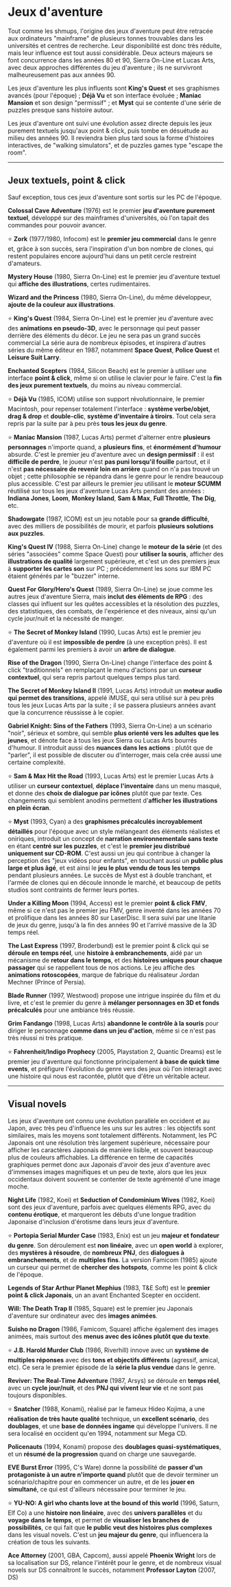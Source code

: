 # Jeux d'aventure

Tout comme les shmups, l'origine des jeux d'aventure peut être retracée aux ordinateurs "mainframe" de plusieurs tonnes trouvables dans les universités et centres de recherche. Leur disponibilité est donc très réduite, mais leur influence est tout aussi considérable. Deux acteurs majeurs se font concurrence dans les années 80 et 90, Sierra On-Line et Lucas Arts, avec deux approches différentes du jeu d'aventure ; ils ne survivront malheureusement pas aux années 90.

Les jeux d'aventure les plus influents sont **King's Quest** et ses graphismes avancés (pour l'époque) ; **Déjà Vu** et son interface évoluée ; **Maniac Mansion** et son design "permissif" ; et **Myst** qui se contente d'une série de puzzles presque sans histoire autour.

Les jeux d'aventure ont suivi une évolution assez directe depuis les jeux purement textuels jusqu'aux point & click, puis tombe en désuétude au milieu des années 90. Il reviendra bien plus tard sous la forme d'histoires interactives, de "walking simulators", et de puzzles games type "escape the room".

---

## Jeux textuels, point & click

Sauf exception, tous ces jeux d'aventure sont sortis sur les PC de l'époque.

**Colossal Cave Adventure** (1976) est le premier **jeu d'aventure purement textuel**, développé sur des mainframes d'universités, où l'on tapait des commandes pour pouvoir avancer.

:star: **Zork** (1977/1980, Infocom) est le **premier jeu commercial** dans le genre et, grâce à son succès, sera l'inspiration d'un bon nombre de clones, qui restent populaires encore aujourd'hui dans un petit cercle restreint d'amateurs.

**Mystery House** (1980, Sierra On-Line) est le premier jeu d'aventure textuel qui **affiche des illustrations**, certes rudimentaires.

**Wizard and the Princess** (1980, Sierra On-Line), du même développeur, **ajoute de la couleur aux illustrations**.

:star: **King's Quest** (1984, Sierra On-Line) est le premier jeu d'aventure avec des **animations en pseudo-3D**, avec le personnage qui peut passer derrière des éléments du décor. Le jeu ne sera pas un grand succès commercial La série aura de nombreux épisodes, et inspirera d'autres séries du même éditeur en 1987, notamment **Space Quest**, **Police Quest** et **Leisure Suit Larry**.

**Enchanted Scepters** (1984, Silicon Beach) est le premier à utiliser une interface **point & click**, même si on utilise le clavier pour le faire. C'est la **fin des jeux purement textuels**, du moins au niveau commercial.

:star: **Déjà Vu** (1985, ICOM) utilise son support révolutionnaire, le premier Macintosh, pour repenser totalement l'interface : **système verbe/objet**, **drag & drop** et **double-clic**, **système d'inventaire à tiroirs**. Tout cela sera repris par la suite par à peu près **tous les jeux du genre**.

:star: **Maniac Mansion** (1987, Lucas Arts) permet d'alterner entre **plusieurs personnages** n'importe quand, a **plusieurs fins**, et **énormément d'humour** absurde. C'est le premier jeu d'aventure avec un **design permissif** : il est **difficile de perdre**, le joueur n'est **pas puni lorsqu'il fouille** partout, et il n'est **pas nécessaire de revenir loin en arrière** quand on n'a pas trouvé un objet ; cette philosophie se répandra dans le genre pour le rendre beaucoup plus accessible. C'est par ailleurs le premier jeu utilisant le **moteur SCUMM** réutilisé sur tous les jeux d'aventure Lucas Arts pendant des années : **Indiana Jones**, **Loom**, **Monkey Island**, **Sam & Max**, **Full Throttle**, **The Dig**, etc.

**Shadowgate** (1987, ICOM) est un jeu notable pour sa **grande difficulté**, avec des milliers de possibilités de mourir, et parfois **plusieurs solutions aux puzzles**.

**King's Quest IV** (1988, Sierra On-Line) change le **moteur de la série** (et des séries "associées" comme Space Quest) pour **utiliser la souris**, afficher des **illustrations de qualité** largement supérieure, et c'est un des premiers jeux à **supporter les cartes son** sur PC ; précédemment les sons sur IBM PC étaient générés par le "buzzer" interne.

**Quest For Glory/Hero's Quest** (1989, Sierra On-Line) se joue comme les autres jeux d'aventure Sierra, mais **inclut des éléments de RPG** : des classes qui influent sur les quêtes accessibles et la résolution des puzzles, des statistiques, des combats, de l'expérience et des niveaux, ainsi qu'un cycle jour/nuit et la nécessité de manger.

:star: **The Secret of Monkey Island** (1990, Lucas Arts) est le premier jeu d'aventure où il est **impossible de perdre** (à une exception près). Il est également parmi les premiers à avoir un **arbre de dialogue**.

**Rise of the Dragon** (1990, Sierra On-Line) change l'interface des point & click "traditionnels" en remplaçant le menu d'actions par un **curseur contextuel**, qui sera repris partout quelques temps plus tard.

**The Secret of Monkey Island II** (1991, Lucas Arts) introduit un **moteur audio qui permet des transitions**, appelé iMUSE, qui sera utilisé sur à peu près tous les jeux Lucas Arts par la suite ; il se passera plusieurs années avant que la concurrence réussisse à le copier.

**Gabriel Knight: Sins of the Fathers** (1993, Sierra On-Line) a un scénario "noir", sérieux et sombre, qui semble **plus orienté vers les adultes que les jeunes**, et dénote face à tous les jeux Sierra ou Lucas Arts bourrés d'humour. Il introduit aussi des **nuances dans les actions** : plutôt que de "parler", il est possible de discuter ou d'interroger, mais cela crée aussi une certaine complexité.

:star: **Sam & Max Hit the Road** (1993, Lucas Arts) est le premier Lucas Arts à utiliser un **curseur contextuel**, **déplace l'inventaire** dans un menu masqué, et donne des **choix de dialogue par icônes** plutôt que par texte. Ces changements qui semblent anodins permettent d'**afficher les illustrations en plein écran**.

:star: **Myst** (1993, Cyan) a des **graphismes précalculés incroyablement détaillés** pour l'époque avec un style mélangeant des éléments réalistes et oniriques, introduit un concept de **narration environnementale sans texte** en étant **centré sur les puzzles**, et c'est le **premier jeu distribué uniquement sur CD-ROM**. C'est aussi un jeu qui contribue à changer la perception des "jeux vidéos pour enfants", en touchant aussi un **public plus large et plus âgé**, et est ainsi le **jeu le plus vendu de tous les temps** pendant plusieurs années. Le succès de Myst est à double tranchant, et l'armée de clones qui en découle innonde le marché, et beaucoup de petits studios sont contraints de fermer leurs portes.

**Under a Killing Moon** (1994, Access) est le premier **point & click FMV**, même si ce n'est pas le premier jeu FMV, genre inventé dans les années 70 et prolifique dans les années 80 sur LaserDisc. Il sera suivi par une litanie de jeux du genre, jusqu'à la fin des années 90 et l'arrivé massive de la 3D temps réel.

**The Last Express** (1997, Broderbund) est le premier point & click qui se **déroule en temps réel**, une **histoire à embranchements**, aidé par un mécanisme de **retour dans le temps**, et des **histoires uniques pour chaque passager** qui se rappellent tous de nos actions. Le jeu affiche des **animations rotoscopées**, marque de fabrique du réalisateur Jordan Mechner (Prince of Persia).

**Blade Runner** (1997, Westwood) propose une intrigue inspirée du film et du livre, et c'est le premier du genre à **mélanger personnages en 3D et fonds précalculés** pour une ambiance très réussie.

**Grim Fandango** (1998, Lucas Arts) **abandonne le contrôle à la souris** pour diriger le personnage **comme dans un jeu d'action**, même si ce n'est pas très réussi ni très pratique.

:star: **Fahrenheit/Indigo Prophecy** (2005, Playstation 2, Quantic Dreams) est le premier jeu d'aventure qui fonctionne principalement **à base de quick time events**, et préfigure l'évolution du genre vers des jeux où l'on interagit avec une histoire qui nous est racontée, plutôt que d'être un véritable acteur.

---

## Visual novels

Les jeux d'aventure ont connu une évolution parallèle en occident et au Japon, avec très peu d'influence les uns sur les autres : les objectifs sont similaires, mais les moyens sont totalement différents. Notamment, les PC Japonais ont une résolution très largement supérieure, nécessaire pour afficher les caractères Japonais de manière lisible, et souvent beaucoup plus de couleurs affichables. La différence en terme de capacités graphiques permet donc aux Japonais d'avoir des jeux d'aventure avec d'immenses images magnifiques et un peu de texte, alors que les jeux occidentaux doivent souvent se contenter de texte agrémenté d'une image moche.

**Night Life** (1982, Koei) et **Seduction of Condominium Wives** (1982, Koei) sont des jeux d'aventure, parfois avec quelques éléments RPG, avec du **contenu érotique**, et marqueront les débuts d'une longue tradition Japonaise d'inclusion d'érotisme dans leurs jeux d'aventure.

:star: **Portopia Serial Murder Case** (1983, Enix) est un jeu **majeur et fondateur du genre**. Son déroulement est **non linéaire**, avec un **open world** à explorer, des **mystères à résoudre**, de **nombreux PNJ**, des **dialogues à embranchements**, et de **multiples fins**. La version Famicom (1985) ajoute un curseur qui permet de **chercher des hotspots**, comme les point & click de l'époque.

**Legends of Star Arthur Planet Mephius** (1983, T&E Soft) est le **premier point & click Japonais**, un an avant Enchanted Scepter en occident.

**Will: The Death Trap II** (1985, Square) est le premier jeu Japonais d'aventure sur ordinateur avec des **images animées**.

**Suisho no Dragon** (1986, Famicom, Square) affiche également des images animées, mais surtout des **menus avec des icônes plutôt que du texte**.

:star: **J.B. Harold Murder Club** (1986, Riverhill) innove avec un **système de multiples réponses** avec des **tons et objectifs différents** (agressif, amical, etc). Ce sera le premier épisode de la **série la plus vendue** dans le genre.

**Reviver: The Real-Time Adventure** (1987, Arsys) se déroule en **temps réel**, avec un **cycle jour/nuit**, et des **PNJ qui vivent leur vie** et ne sont pas toujours disponibles.

:star: **Snatcher** (1988, Konami), réalisé par le fameux Hideo Kojima, a une **réalisation de très haute qualité** technique, un **excellent scénario**, des **doublages**, et une **base de données ingame** qui développe l'univers. Il ne sera localisé en occident qu'en 1994, notamment sur Mega CD.

**Policenauts** (1994, Konami) propose des **doublages quasi-systématiques**, et un **résumé de la progression** quand on charge une sauvegarde.

**EVE Burst Error** (1995, C's Ware) donne la possibilité de **passer d'un protagoniste à un autre n'importe quand** plutôt que de devoir terminer un scénario/chapitre pour en commencer un autre, et de les **jouer en simultané**, ce qui est d'ailleurs nécessaire pour terminer le jeu.

:star: **YU-NO: A girl who chants love at the bound of this world** (1996, Saturn, Elf Co) a une **histoire non linéaire**, avec des **univers parallèles** et du **voyage dans le temps**, et permet de **visualiser les branches de possibilités**, ce qui fait que **le public veut des histoires plus complexes** dans les visual novels. C'est un **jeu majeur du genre**, qui influencera la création de tous les suivants.

**Ace Attorney** (2001, GBA, Capcom), aussi appelé **Phoenix Wright** lors de sa localisation sur DS, relance l'intérêt pour le genre, et de nombreux visual novels sur DS connaîtront le succès, notamment **Professor Layton** (2007, DS)

